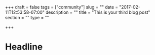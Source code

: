 +++
draft = false
tags = ["community"]
slug = ""
date = "2017-02-11T12:53:58-07:00"
description = ""
title = "This is your third blog post"
section = ""
type = ""

+++

# Headline
